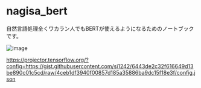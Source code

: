 # nagisa_bert


自然言語処理全くワカラン人でもBERTが使えるようになるためのノートブックです。

![image](https://qiita-image-store.s3.ap-northeast-1.amazonaws.com/0/166931/f8d38488-2fbb-16a8-a5d2-5c9b4a4aae93.png)


https://projector.tensorflow.org/?config=https://gist.githubusercontent.com/si1242/6443de2c32f616649d13be890c01c5cd/raw/4ceb1df3940f00857d185a35886ba9dc15f18e3f/config.json

